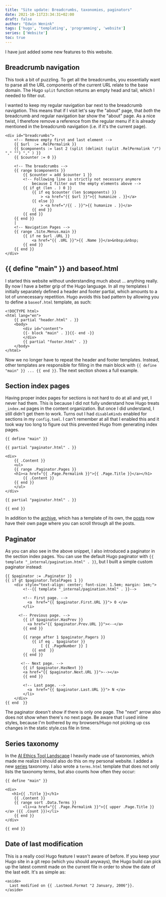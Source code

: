 ```yaml
---
title: "Site update: Breadcrumbs, taxonomies, paginators"
date: 2021-10-11T23:34:31+02:00
draft: false
author: "Edwin Wenink"
tags: ['hugo', 'templating', 'programming', 'website']
series: ['Website']
toc: true
---
```


I have just added some new features to this website.

## Breadcrumb navigation

This took a bit of puzzling. 
To get all the breadcrumbs, you essentially want to parse all the URL components of the current URL relate to the base domain.
The Hugo `split` function returns an empty head and tail, which I needed to filter out.

I wanted to keep my regular navigation bar next to the breadcrumb navigation.
This means that if I visit let's say the "about" page, that *both* the breadcrumb and regular navigation bar show the "about" page.
As a nice twist, I therefore remove a reference from the regular menu if it is already mentioned in the breadcrumb navigation (i.e. if it's the current page).

```
<div id="breadcrumbs">
    <!-- Remove empty first and last element -->
    {{ $url  := .RelPermalink }}
    {{ $components := last 2 (split (delimit (split .RelPermalink "/") "," "") "," ) }}
    {{ $counter := 0 }}

    <!-- The breadcrumbs -->
    {{ range $components }}
        {{ $counter = add $counter 1 }}
        <!-- Following line is strictly not necessary anymore
            because I filter out the empty elements above -->
        {{ if gt (len . ) 0 }}
            {{ if eq $counter (len $components) }}
                > <a href="{{ $url }}">{{ humanize . }}</a>
            {{ else }}
                > <a href="/{{ . }}">{{ humanize . }}</a>
            {{ end }}
        {{ end }}
    {{ end }}
    | 
	<!-- Navigation Pages -->
    {{ range .Site.Menus.main }}
        {{ if ne $url .URL }}
            <a href="{{ .URL }}">{{ .Name }}</a>&nbsp;&nbsp;
        {{ end }}
    {{ end }}
</div>
```

## {{ define "main" }} and baseof.html

I started this website without understanding much about ... anything really.
By now I have a better grip of the Hugo language.
In all my templates I initially separately defined a header and footer partial, which amounts to a lot of unnecessary repetition.
Hugo avoids this bad pattern by allowing you to define a `baseof.html` template, as such:

```
<!DOCTYPE html>
<html lang="en">
    {{ partial "header.html" . }}
    <body>
        <div id="content">
        {{- block "main" . }}{{- end -}}
        </div>
        {{ partial "footer.html" . }}
    </body>
</html>
```

Now we no longer have to repeat the header and footer templates.
Instead, other templates are responsible for filling in the main block with `{{ define "main" }} ... {{ end }}`.
The next section shows a full example.

## Section index pages

Having proper index pages for sections is not hard to do at all and yet, I never had them.
This is because I did not fully understand how Hugo treats `_index.md` pages in the content organization. 
But once I did understand, I still didn't get them to work.
Turns out I had `disableKinds` enabled for sections in my `config.toml`.
I can't remember at all that I enabled this and it took way too long to figure out this prevented Hugo from generating index pages.

```
{{ define "main" }}

{{ partial "paginator.html" . }}

<div>
    {{ .Content }}
    <ul>
    {{ range .Paginator.Pages }}
    <h1><a href="{{ .Page.Permalink }}">{{ .Page.Title }}</a></h1>
        {{ .Content }}
    {{ end }}
    </ul>
</div>

{{ partial "paginator.html" . }}

{{ end }}
```

In addition to the [archive](/archives), which has a template of its own, the [posts](/posts/) now have their own page where you can scroll through all the posts.

## Paginator

As you can also see in the above snippet, I also introduced a paginator in the section index pages.
You can use the default Hugo paginator with `{{ template "_internal/pagination.html" . }}`, but I built a simple custom paginator instead:

```
{{ $paginator := .Paginator }}
{{ if gt $paginator.TotalPages 1 }}
    <div style="text-align: center; font-size: 1.5em; margin: 1em;">
        <!--{{ template "_internal/pagination.html" . }}-->

        <!-- First page. -->
          <a  href="{{ $paginator.First.URL }}"> 0 </a>
        </li>

      <!-- Previous page. -->
        {{ if $paginator.HasPrev }}
          <a href="{{ $paginator.Prev.URL }}"><--</a>
        {{ end }}

        {{ range after 1 $paginator.Pagers }}
            {{ if eq . $paginator }}
                [ {{ .PageNumber }} ]
            {{ end  }}
        {{ end }}

       <!-- Next page. -->
        {{ if $paginator.HasNext }}
        <a href="{{ $paginator.Next.URL }}">--></a>
        {{ end }}

        <!-- Last page. -->
          <a  href="{{ $paginator.Last.URL }}"> N </a>
        </li>
    </div>
{{ end  }}
```

The paginator doesn't show if there is only one page.
The "next" arrow also does not show when there's no next page.
Be aware that I used inline styles, because I'm bothered by my browsers/Hugo not picking up css changes in the static style.css file in time.

## Series taxonomy

In the [AI Ethics Tool Landscape](/posts/57-ai_ethics_tool_landscape/) I heavily made use of taxonomies, which made me realize I should also do this on my personal website.
I added a new [series](/series/) taxonomy.
I also wrote a `terms.html` template that does not only lists the taxonomy terms, but also counts how often they occur:

```
{{ define "main" }}

<div>
   <h1>{{ .Title }}</h1>
    {{ .Content }}
    {{ range sort .Data.Terms }}
        <li><a href="{{ .Page.Permalink }}">{{ upper .Page.Title }}</a> ({{ .Count }})</li>
    {{ end }}
</div>

{{ end }}
```

## Date of last modification

This is a really cool Hugo feature I wasn't aware of before.
If you keep your Hugo site in a git repo (which you should anyways), the Hugo build can pick up the latest commit made on the current file in order to show the date of the last edit.
It's as simple as:

```
<aside> 
  Last modified on {{ .Lastmod.Format "2 January, 2006"}}.
</aside>
```
